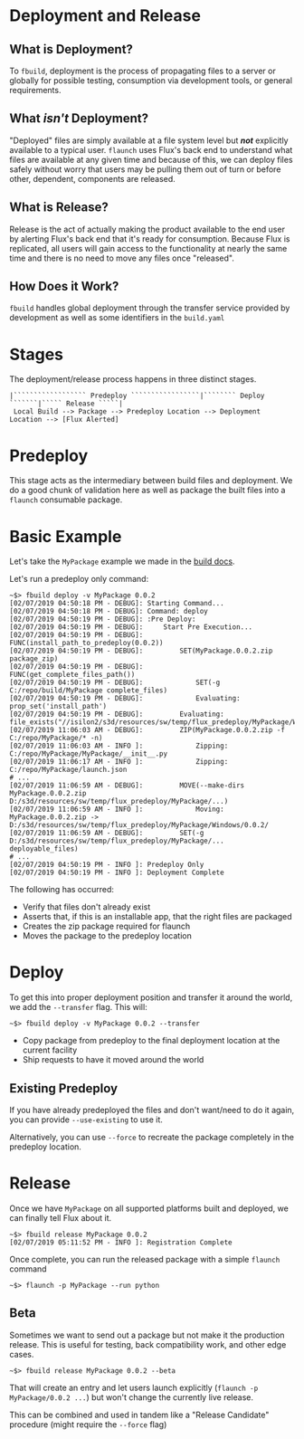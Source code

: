 # Deployment and Release

## What is Deployment?
To `fbuild`, deployment is the process of propagating files to a server or globally for possible testing, consumption via development tools, or general requirements.

## What _isn't_ Deployment?
"Deployed" files are simply available at a file system level but **_not_** explicitly available to a typical user. `flaunch` uses Flux's back end to understand what files are available at any given time and because of this, we can deploy files safely without worry that users may be pulling them out of turn or before other, dependent, components are released. 

## What is Release?
Release is the act of actually making the product available to the end user by alerting Flux's back end that it's ready for consumption. Because Flux is replicated, all users will gain access to the functionality at nearly the same time and there is no need to move any files once "released".

## How Does it Work?
`fbuild` handles global deployment through the transfer service provided by development as well as some identifiers in the `build.yaml`

# Stages
The deployment/release process happens in three distinct stages.

```
|`````````````````` Predeploy `````````````````|```````` Deploy ```````|````` Release `````|
 Local Build --> Package --> Predeploy Location --> Deployment Location --> [Flux Alerted]
```

# Predeploy
This stage acts as the intermediary between build files and deployment. We do a good chunk of validation here as well as package the built files into a `flaunch` consumable package.

# Basic Example
Let's take the `MyPackage` example we made in the [build docs](buildyaml.md).


Let's run a predeploy only command:
```
~$> fbuild deploy -v MyPackage 0.0.2
[02/07/2019 04:50:18 PM - DEBUG]: Starting Command...
[02/07/2019 04:50:18 PM - DEBUG]: Command: deploy
[02/07/2019 04:50:19 PM - DEBUG]: :Pre Deploy:
[02/07/2019 04:50:19 PM - DEBUG]:     Start Pre Execution...
[02/07/2019 04:50:19 PM - DEBUG]:     FUNC(install_path_to_predeploy(0.0.2))
[02/07/2019 04:50:19 PM - DEBUG]:         SET(MyPackage.0.0.2.zip package_zip)
[02/07/2019 04:50:19 PM - DEBUG]:         FUNC(get_complete_files_path())
[02/07/2019 04:50:19 PM - DEBUG]:             SET(-g C:/repo/build/MyPackage complete_files)
[02/07/2019 04:50:19 PM - DEBUG]:             Evaluating: prop_set('install_path')
[02/07/2019 04:50:19 PM - DEBUG]:         Evaluating: file_exists("//isilon2/s3d/resources/sw/temp/flux_predeploy/MyPackage/Windows/0.0.2/MyPackage.0.0.2.zip")
[02/07/2019 11:06:03 AM - DEBUG]:         ZIP(MyPackage.0.0.2.zip -f C:/repo/MyPackage/* -n)
[02/07/2019 11:06:03 AM - INFO ]:             Zipping: C:/repo/MyPackage/MyPackage/__init__.py
[02/07/2019 11:06:17 AM - INFO ]:             Zipping: C:/repo/MyPackage/launch.json
# ...
[02/07/2019 11:06:59 AM - DEBUG]:         MOVE(--make-dirs MyPackage.0.0.2.zip D:/s3d/resources/sw/temp/flux_predeploy/MyPackage/...)
[02/07/2019 11:06:59 AM - INFO ]:             Moving: MyPackage.0.0.2.zip -> D:/s3d/resources/sw/temp/flux_predeploy/MyPackage/Windows/0.0.2/
[02/07/2019 11:06:59 AM - DEBUG]:         SET(-g D:/s3d/resources/sw/temp/flux_predeploy/MyPackage/... deployable_files)
# ...
[02/07/2019 04:50:19 PM - INFO ]: Predeploy Only
[02/07/2019 04:50:19 PM - INFO ]: Deployment Complete
```

The following has occurred:

* Verify that files don't already exist
* Asserts that, if this is an installable app, that the right files are packaged
* Creates the zip package required for flaunch
* Moves the package to the predeploy location

# Deploy
To get this into proper deployment position and transfer it around the world, we add the `--transfer` flag. This will:

```
~$> fbuild deploy -v MyPackage 0.0.2 --transfer
```

* Copy package from predeploy to the final deployment location at the current facility
* Ship requests to have it moved around the world

## Existing Predeploy
If you have already predeployed the files and don't want/need to do it again, you can provide `--use-existing` to use it.

Alternatively, you can use `--force` to recreate the package completely in the predeploy location.

# Release
Once we have `MyPackage` on all supported platforms built and deployed, we can finally tell Flux about it.

```
~$> fbuild release MyPackage 0.0.2
[02/07/2019 05:11:52 PM - INFO ]: Registration Complete
```

Once complete, you can run the released package with a simple `flaunch` command

```
~$> flaunch -p MyPackage --run python
```

## Beta
Sometimes we want to send out a package but not make it the production release. This is useful for testing, back compatibility work, and other edge cases.

```
~$> fbuild release MyPackage 0.0.2 --beta
```

That will create an entry and let users launch explicitly (`flaunch -p MyPackage/0.0.2 ...`) but won't change the currently live release.

This can be combined and used in tandem like a "Release Candidate" procedure (might require the `--force` flag)

